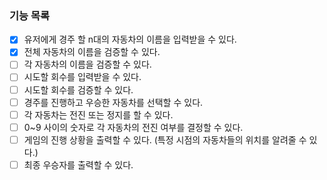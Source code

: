 ### 기능 목록

- [x] 유저에게 경주 할 n대의 자동차의 이름을 입력받을 수 있다.
- [x] 전체 자동차의 이름을 검증할 수 있다.
- [ ] 각 자동차의 이름을 검증할 수 있다.
- [ ] 시도할 회수를 입력받을 수 있다.
- [ ] 시도할 회수를 검증할 수 있다.
- [ ] 경주를 진행하고 우승한 자동차를 선택할 수 있다.
- [ ] 각 자동차는 전진 또는 정지를 할 수 있다.
- [ ] 0~9 사이의 숫자로 각 자동차의 전진 여부를 결정할 수 있다.
- [ ] 게임의 진행 상황을 출력할 수 있다. (특정 시점의 자동차들의 위치를 알려줄 수 있다.)
- [ ] 최종 우승자를 출력할 수 있다.
